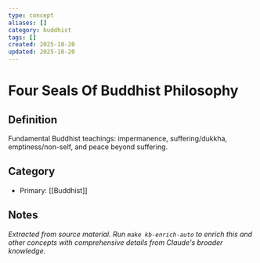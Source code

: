 ```yaml
---
type: concept
aliases: []
category: buddhist
tags: []
created: 2025-10-20
updated: 2025-10-20
---
```


# Four Seals Of Buddhist Philosophy

## Definition

Fundamental Buddhist teachings: impermanence, suffering/dukkha, emptiness/non-self, and peace beyond suffering.

## Category

- Primary: [[Buddhist]]

## Notes

*Extracted from source material. Run `make kb-enrich-auto` to enrich this and other concepts with comprehensive details from Claude's broader knowledge.*
